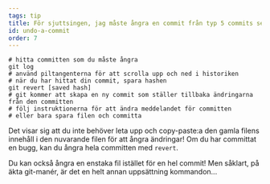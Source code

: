 ```yaml
---
tags: tip
title: För sjuttsingen, jag måste ångra en commit från typ 5 commits sedan!
id: undo-a-commit
order: 7
---
```


```git
# hitta committen som du måste ångra
git log
# använd piltangenterna för att scrolla upp och ned i historiken
# när du har hittat din commit, spara hashen
git revert [saved hash]
# git kommer att skapa en ny commit som ställer tillbaka ändringarna från den committen
# följ instruktionerna för att ändra meddelandet för committen
# eller bara spara filen och committa
```

Det visar sig att du inte behöver leta upp och copy-paste:a den gamla filens innehåll i den nuvarande filen för att ångra ändringar! Om du har committat en bugg, kan du ångra hela committen med `revert`.

Du kan också ångra en enstaka fil istället för en hel commit! Men såklart, på äkta git-manér, är det en helt annan uppsättning kommandon...
